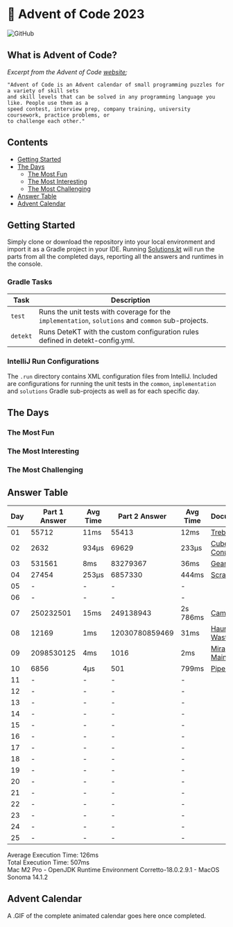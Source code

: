 # :christmas_tree: Advent of Code 2023

![GitHub](https://img.shields.io/badge/stars-20%2F50-yellow)

## What is Advent of Code?

_Excerpt from the Advent of Code [website](https://adventofcode.com/2020/about);_

    "Advent of Code is an Advent calendar of small programming puzzles for a variety of skill sets
    and skill levels that can be solved in any programming language you like. People use them as a
    speed contest, interview prep, company training, university coursework, practice problems, or
    to challenge each other."

## Contents
* [Getting Started](#getting-started)
* [The Days](#the-days)
    * [The Most Fun](#the-most-fun)
    * [The Most Interesting](#the-most-interesting)
    * [The Most Challenging](#the-most-challenging)
* [Answer Table](#answer-table)
* [Advent Calendar](#advent-calendar)

## Getting Started
Simply clone or download the repository into your local environment and import it as a Gradle project in your IDE.
Running [Solutions.kt](https://git.io/JII6v) will run the parts from all the completed days, reporting all the
answers and runtimes in the console.

### Gradle Tasks
| Task      | Description                                                                                        |
|-----------|----------------------------------------------------------------------------------------------------|
| `test`    | Runs the unit tests with coverage for the `implementation`, `solutions` and `common` sub-projects. |
| `detekt`  | Runs DeteKT with the custom configuration rules defined in detekt-config.yml.                      |

### IntelliJ Run Configurations
The `.run` directory contains XML configuration files from IntelliJ. Included are configurations for running the unit
tests in the `common`, `implementation` and `solutions` Gradle sub-projects as well as for each specific day.

## The Days

### The Most Fun
### The Most Interesting
### The Most Challenging

## Answer Table

| Day | Part 1 Answer | Avg Time | Part 2 Answer  | Avg Time | Documentation                       |
|-----|---------------|----------|----------------|----------|-------------------------------------|
| 01  | 55712         | 11ms     | 55413          | 12ms     | [Trebuchet?!](docs/DAY01.MD)        |
| 02  | 2632          | 934μs    | 69629          | 233μs    | [Cube Conundrum](docs/DAY02.MD)     |
| 03  | 531561        | 8ms      | 83279367       | 36ms     | [Gear Ratios](docs/DAY03.MD)        |
| 04  | 27454         | 253μs    | 6857330        | 444ms    | [Scratchcards](docs/DAY04.MD)       |
| 05  | -             | -        | -              | -        | [](docs/DAY05.MD)                   |
| 06  | -             | -        | -              | -        | [](docs/DAY06.MD)                   |
| 07  | 250232501     | 15ms     | 249138943      | 2s 786ms | [Camel Cards](docs/DAY07.MD)        |
| 08  | 12169         | 1ms      | 12030780859469 | 31ms     | [Haunted Wasteland](docs/DAY08.MD)  |
| 09  | 2098530125    | 4ms      | 1016           | 2ms      | [Mirage Maintenance](docs/DAY09.MD) |
| 10  | 6856          | 4μs      | 501            | 799ms    | [Pipe Maze](docs/DAY10.MD)          |
| 11  | -             | -        | -              | -        | [](docs/DAY11.MD)                   |
| 12  | -             | -        | -              | -        | [](docs/DAY12.MD)                   |
| 13  | -             | -        | -              | -        | [](docs/DAY13.MD)                   |
| 14  | -             | -        | -              | -        | [](docs/DAY14.MD)                   |
| 15  | -             | -        | -              | -        | [](docs/DAY15.MD)                   |
| 16  | -             | -        | -              | -        | [](docs/DAY16.MD)                   |
| 17  | -             | -        | -              | -        | [](docs/DAY17.MD)                   |
| 18  | -             | -        | -              | -        | [](docs/DAY18.MD)                   |
| 19  | -             | -        | -              | -        | [](docs/DAY19.MD)                   |
| 20  | -             | -        | -              | -        | [](docs/DAY20.MD)                   |
| 21  | -             | -        | -              | -        | [](docs/DAY21.MD)                   |
| 22  | -             | -        | -              | -        | [](docs/DAY22.MD)                   |
| 23  | -             | -        | -              | -        | [](docs/DAY23.MD)                   |
| 24  | -             | -        | -              | -        | [](docs/DAY24.MD)                   |
| 25  | -             | -        | -              | -        | [](docs/DAY25.MD)                   |

Average Execution Time: 126ms \
Total Execution Time: 507ms \
Mac M2 Pro - OpenJDK Runtime Environment Corretto-18.0.2.9.1 - MacOS Sonoma 14.1.2

## Advent Calendar
A .GIF of the complete animated calendar goes here once completed.